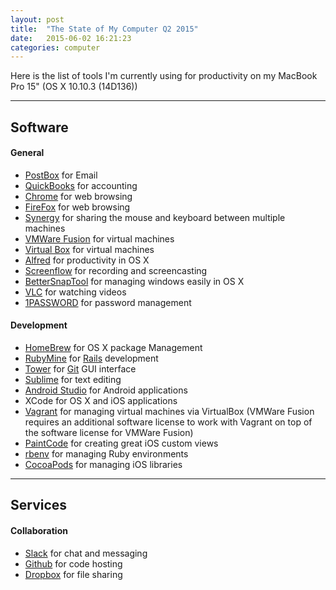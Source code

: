 ```yaml
---
layout: post
title:  "The State of My Computer Q2 2015"
date:   2015-06-02 16:21:23
categories: computer
---
```

Here is the list of tools I'm currently using for productivity on my MacBook Pro 15" (OS X 10.10.3 (14D136))

* * *

## Software

#### General

- [PostBox](https://www.postbox-inc.com/) for Email
- [QuickBooks](http://quickbooks.intuit.com/) for accounting
- [Chrome](http://www.google.com/chrome/) for web browsing 
- [FireFox](https://www.mozilla.org/en-US/firefox/new/) for web browsing
- [Synergy](http://synergy-project.org/) for sharing the mouse and keyboard between multiple machines
- [VMWare Fusion](http://www.vmware.com/products/fusion) for virtual machines
- [Virtual Box](https://www.virtualbox.org/wiki/Downloads) for virtual machines
- [Alfred](http://www.alfredapp.com/) for productivity in OS X
- [Screenflow](http://www.telestream.net/screenflow/overview.htm) for recording and screencasting
- [BetterSnapTool](https://itunes.apple.com/us/app/bettersnaptool/id417375580?mt=12) for managing windows easily in OS X
- [VLC](http://www.videolan.org/vlc/index.html) for watching videos
- [1PASSWORD](https://agilebits.com/onepassword) for password management

#### Development

- [HomeBrew](http://brew.sh/) for OS X package Management
- [RubyMine](https://www.jetbrains.com/ruby/) for [Rails](http://rubyonrails.org/) development
- [Tower](http://www.git-tower.com/) for [Git](https://git-scm.com/) GUI interface
- [Sublime](http://www.sublimetext.com/) for text editing
- [Android Studio](https://developer.android.com/sdk/index.html) for Android applications
- XCode for OS X and iOS applications
- [Vagrant](https://www.vagrantup.com/) for managing virtual machines via VirtualBox (VMWare Fusion requires an additional software license to work with Vagrant on top of the software license for VMWare Fusion)
- [PaintCode](http://www.paintcodeapp.com/) for creating great iOS custom views
- [rbenv](https://github.com/sstephenson/rbenv) for managing Ruby environments
- [CocoaPods](https://cocoapods.org/) for managing iOS libraries



* * *

## Services

#### Collaboration

- [Slack](https://slack.com/) for chat and messaging
- [Github](https://github.com/) for code hosting
- [Dropbox](https://www.dropbox.com/) for file sharing









